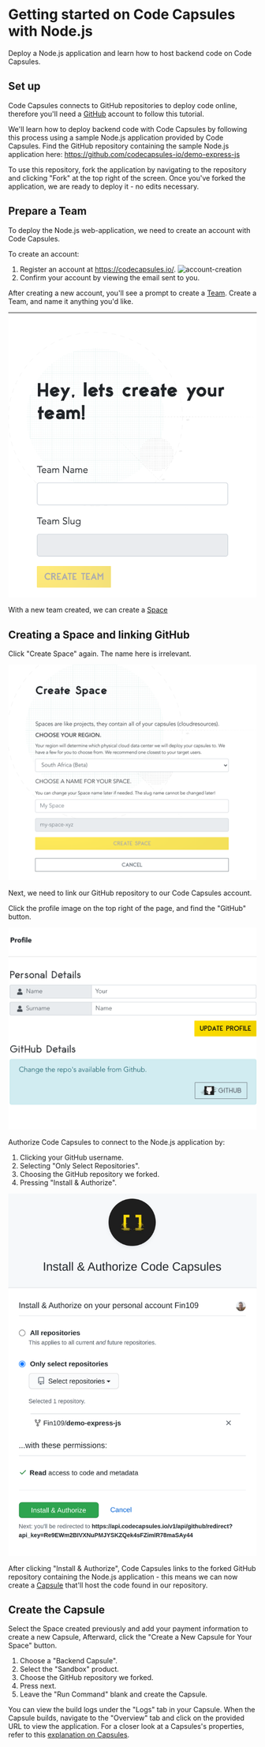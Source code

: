 
# Getting started on Code Capsules with Node.js
Deploy a Node.js application and learn how to host backend code on Code Capsules. 

## Set up
Code Capsules connects to GitHub repositories to deploy code online, therefore you'll need a [GitHub](www.github.com) account to follow this tutorial. 

We'll learn how to deploy backend code with Code Capsules by following this process using a sample Node.js application provided by Code Capsules. Find the GitHub repository containing the sample Node.js application here: https://github.com/codecapsules-io/demo-express-js

To use this repository, fork the application by navigating to the repository and clicking "Fork" at the top right of the screen. Once you've forked the application, we are ready to deploy it - no edits necessary. 

## Prepare a Team

To deploy the Node.js web-application, we need to create an account with Code Capsules.

To create an account:

1. Register an account at https://codecapsules.io/.
    ![account-creation](images/create-account.png)
2. Confirm your account by viewing the email sent to you.

After creating a new account, you'll see a prompt to create a [Team](Link-to-team-explanation-here). Create a Team, and name it anything you'd like.

![team-creation](images/team-creation.png)

With a new team created, we can create a [Space](https://codecapsules.io/docs/faq/what-is-a-space/)

## Creating a Space and linking GitHub

Click "Create Space" again. The name here is irrelevant.

![space_img](images/create-space.png)

Next, we need to link our GitHub repository to our Code Capsules account.

Click the profile image on the top right of the page, and find the "GitHub" button.

![git-button](images/git-button.png)

Authorize Code Capsules to connect to the Node.js application by:

1. Clicking your GitHub username.
2. Selecting "Only Select Repositories".
3. Choosing the GitHub repository we forked.
4. Pressing "Install & Authorize".

![install&authorize](images/authorize_cc.png)

After clicking "Install & Authorize", Code Capsules links to the forked GitHub repository containing the Node.js application - this means we can now create a [Capsule](https://codecapsules.io/docs/faq/what-is-a-capsule/) that'll host the code found in our repository.

## Create the Capsule

Select the Space created previously and add your payment information to create a new Capsule, Afterward, click the "Create a New Capsule for Your Space" button.

1. Choose a "Backend Capsule".
2. Select the "Sandbox" product.
3. Choose the GitHub repository we forked.
4. Press next.
5. Leave the "Run Command" blank and create the Capsule.


You can view the build logs under the "Logs" tab in your Capsule. When the Capsule builds, navigate to the "Overview" tab and click on the provided URL to view the application. For a closer look at a Capsules's properties, refer to this [explanation on Capsules](https://codecapsules.io/docs/faq/what-is-a-capsule/).
